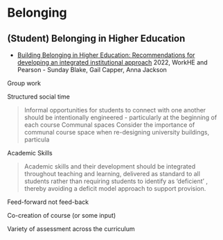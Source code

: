 Belonging
=========

(Student) Belonging in Higher Education
------------------------------

* [Building Belonging in Higher Education: Recommendations for developing an integrated institutional approach](https://wonkhe.com/wp-content/wonkhe-uploads/2022/10/Building-Belonging-October-2022.pdf) 2022, WorkHE and Pearson - Sunday Blake, Gail Capper, Anna Jackson


Group work

Structured social time
> Informal opportunities for students to connect with one another should be intentionally engineered - particularly at the beginning of each course
Communal spaces
>  Consider the importance of communal course space when re-designing university buildings, particula

Academic Skills
> Academic skills and their development should be integrated throughout teaching and learning, delivered as standard to all students rather than requiring students to identify as ‘deficient’ , thereby avoiding a deficit model approach to support provision. 

Feed-forward not feed-back

Co-creation of course (or some input)

Variety of assessment across the curriculum
